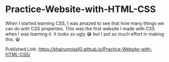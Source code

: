# Practice-Website-with-HTML-CSS

When I started learning CSS, I was amazed to see that how many things we can do with CSS properties. This was the first website I made with CSS when I was learning it. It looks so ugly &#128514; but I put so much effort in making this. &#128512;

Published Link: https://khairunnisa10.github.io/Practice-Website-with-HTML-CSS/
